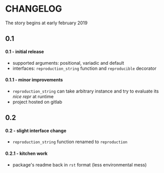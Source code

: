 # CHANGELOG
The story begins at early february 2019

## 0.1
#### 0.1 - initial release
* supported arguments: positional, variadic and default 
* interfaces: `reproduction_string` function and `reproducible` decorator

#### 0.1.1 - minor improvements
* `reproduction_string` can take arbitrary instance and try to evaluate its *nice repr* at runtime
* project hosted on gitlab

## 0.2
#### 0.2 - slight interface change
* `reproduction_string` function renamed to `reproduction`
#### 0.2.1 - kitchen work
* package's readme back in `rst` format (less environmental mess)

